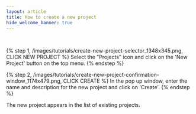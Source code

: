 ```yaml
---
layout: article
title: How to create a new project
hide_welcome_banner: true
---
```

<br />

{% step 1, /images/tutorials/create-new-project-selector_1348x345.png, CLICK NEW PROJECT %}
Select the "Projects" icon and click on the 'New Project' button on the top menu. 
{% endstep %}

{% step 2, /images/tutorials/create-new-project-confirmation-window_1174x479.png, CLICK CREATE %}
In the pop up window, enter the name and description for the new project and click on 'Create'.
{% endstep %}

The new project appears in the list of existing projects. 
